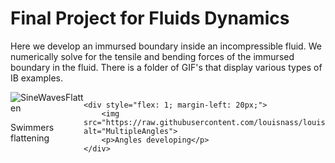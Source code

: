 # Final Project for Fluids Dynamics
Here we develop an immursed boundary inside an incompressible fluid. We numerically solve for the tensile and bending forces of the immursed boundary in the fluid. There is a folder of GIF's that display various types of IB examples.


<div style="display: flex;">
    <div style="flex: 1;">
        <img src="https://raw.githubusercontent.com/louisnass/louisnass.github.io/master/FluidDynamics/Gifs%20of%20Fluids/Sine_waves_flatten.gif" alt="SineWavesFlatten">
        <p>Swimmers flattening</p>
    </div>

    <div style="flex: 1; margin-left: 20px;">
        <img src="https://raw.githubusercontent.com/louisnass/louisnass.github.io/master/FluidDynamics/Gifs%20of%20Fluids/Multiple_angles.gif" alt="MultipleAngles">
        <p>Angles developing</p>
    </div>
</div>
